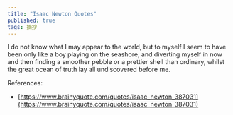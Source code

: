 ```yaml
---
title: "Isaac Newton Quotes"
published: true
tags: 摘抄
---
```


I do not know what I may appear to the world, but to myself I seem to have been only like
a boy playing on the seashore, and diverting myself in now and then finding a smoother
pebble or a prettier shell than ordinary, whilst the great ocean of truth lay all
undiscovered before me.

References:

- [https://www.brainyquote.com/quotes/isaac_newton_387031](https://www.brainyquote.com/quotes/isaac_newton_387031)
